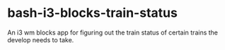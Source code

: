 # bash-i3-blocks-train-status
An i3 wm blocks app for figuring out the train status of certain trains the develop needs to take.
